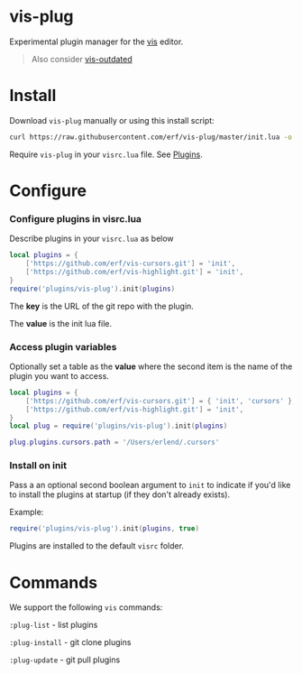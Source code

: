# vis-plug

Experimental plugin manager for the [vis](https://github.com/martanne/vis) editor.

> Also consider [vis-outdated](https://github.com/erf/vis-outdated) 

# Install

Download `vis-plug` manually or using this install script:

```bash
curl https://raw.githubusercontent.com/erf/vis-plug/master/init.lua -o $HOME/.config/vis/plugins/vis-plug/init.lua --create-dirs
```

Require `vis-plug` in your `visrc.lua` file. See [Plugins](https://github.com/martanne/vis/wiki/Plugins).

# Configure

### Configure plugins in visrc.lua

Describe plugins in your `visrc.lua` as below

```lua
local plugins = {
	['https://github.com/erf/vis-cursors.git'] = 'init',
	['https://github.com/erf/vis-highlight.git'] = 'init',
}
require('plugins/vis-plug').init(plugins)
```

The **key** is the URL of the git repo with the plugin.

The **value** is the init lua file.

### Access plugin variables

Optionally set a table as the **value** where the second item is the name of the plugin you want to access.

```lua
local plugins = {
	['https://github.com/erf/vis-cursors.git'] = { 'init', 'cursors' },
	['https://github.com/erf/vis-highlight.git'] = 'init',
}
local plug = require('plugins/vis-plug').init(plugins)

plug.plugins.cursors.path = '/Users/erlend/.cursors'
```

### Install on init

Pass a an optional second boolean argument to `init` to indicate if
you'd like to install the plugins at startup (if they don't already 
exists).

Example:

```lua
require('plugins/vis-plug').init(plugins, true)
```

Plugins are installed to the default `visrc` folder.

# Commands

We support the following `vis` commands:

`:plug-list` - list plugins 

`:plug-install` - git clone plugins

`:plug-update` - git pull plugins


